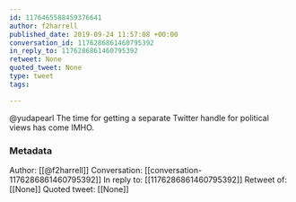 ```yaml
---
id: 1176465588459376641
author: f2harrell
published_date: 2019-09-24 11:57:08 +00:00
conversation_id: 1176286861460795392
in_reply_to: 1176286861460795392
retweet: None
quoted_tweet: None
type: tweet
tags:

---
```


@yudapearl The time for getting a separate Twitter handle for political views has come IMHO.

### Metadata

Author: [[@f2harrell]]
Conversation: [[conversation-1176286861460795392]]
In reply to: [[1176286861460795392]]
Retweet of: [[None]]
Quoted tweet: [[None]]
